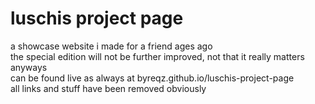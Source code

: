 # luschis project page
 a showcase website i made for a friend ages ago <br>
 the special edition will not be further improved, not that it really matters anyways <br>
 can be found live as always at byreqz.github.io/luschis-project-page <br>
 all links and stuff have been removed obviously
